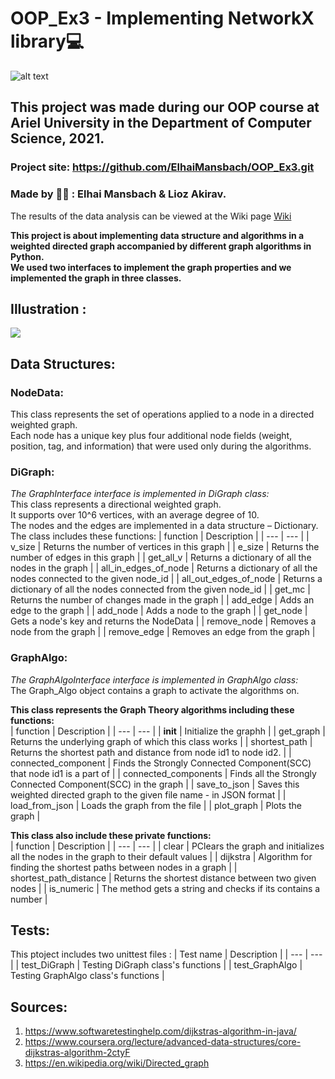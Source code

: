 # OOP_Ex3 - Implementing NetworkX library:computer:	
![alt text](https://i.ibb.co/MpFkXKD/LOGO-1.jpg)

## This project was made during our OOP course at Ariel University in the Department of Computer Science, 2021.

### Project site: https://github.com/ElhaiMansbach/OOP_Ex3.git

### Made by :student:	: Elhai Mansbach & Lioz Akirav.

The results of the data analysis can be viewed at the Wiki page [Wiki](https://github.com/Lioo7/OOP_Ex3-Implementing-NetworkX-library/wiki)

**This project is about implementing data structure and algorithms in a weighted directed graph accompanied by different graph algorithms in Python.<br/>
We used two interfaces to implement the graph properties and we implemented the graph in three classes.<br/>**

## Illustration :


![](https://miro.medium.com/max/1228/1*OUqMXd2jmLprCqWULLll8w.gif)


## Data Structures:

### NodeData:<br/>
This class represents the set of operations applied to a node in a directed weighted graph.<br/>
Each node has a unique key plus four additional node fields (weight, position, tag, and information) that were used only during the algorithms.<br/>

### DiGraph:<br/>
*The GraphInterface interface is implemented in DiGraph class:*<br/>
This class represents a directional weighted graph.<br/>
It supports over 10^6 vertices, with an average degree of 10.<br/>
The nodes and the edges are implemented in a data structure – Dictionary.<br/>
The class includes these functions:
| function | Description |
| --- | --- |
| v_size |  Returns the number of vertices in this graph |
| e_size | Returns the number of edges in this graph |
| get_all_v | Returns a dictionary of all the nodes in the graph |
| all_in_edges_of_node | Returns a dictionary of all the nodes connected to the given node_id |
| all_out_edges_of_node | Returns a dictionary of all the nodes connected from the given node_id |
| get_mc | Returns the number of changes made in the graph |
| add_edge | Adds an edge to the graph |
| add_node | Adds a node to the graph |
| get_node | Gets a node's key and returns the NodeData |
| remove_node | Removes a node from the graph |
| remove_edge | Removes an edge from the graph |



### GraphAlgo:<br/>
*The GraphAlgoInterface interface is implemented in GraphAlgo class:*<br/>
The Graph_Algo object contains a graph to activate the algorithms on.<br/>

**This class represents the Graph Theory algorithms including these functions:**<br/>
| function | Description |
| --- | --- |
| __init__ | Initialize the graphh |
| get_graph | Returns the underlying graph of which this class works |
| shortest_path | Returns the shortest path and distance from node id1 to node id2. |
| connected_component | Finds the Strongly Connected Component(SCC) that node id1 is a part of |
| connected_components | Finds all the Strongly Connected Component(SCC) in the graph |
| save_to_json | Saves this weighted directed graph to the given file name - in JSON format |
| load_from_json | Loads the graph from the file |
| plot_graph | Plots the graph |


**This class also include these private functions:**<br/>
| function | Description |
| --- | --- |
| clear | PClears the graph and initializes all the nodes in the graph to their default values |
| dijkstra | Algorithm for finding the shortest paths between nodes in a graph |
| shortest_path_distance | Returns the shortest distance between two given nodes |
| is_numeric | The method gets a string and checks if its contains a number |



## Tests:

This ptoject includes two unittest files :
| Test name | Description |
| --- | --- |
| test_DiGraph | Testing DiGraph class's functions |
| test_GraphAlgo | Testing GraphAlgo class's functions |



 ## Sources:
 1. https://www.softwaretestinghelp.com/dijkstras-algorithm-in-java/
 2. https://www.coursera.org/lecture/advanced-data-structures/core-dijkstras-algorithm-2ctyF
 3. https://en.wikipedia.org/wiki/Directed_graph

